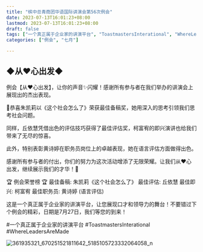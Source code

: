 ```yaml
---
title: "槟中总青商团华语国际讲演会第56次例会"
date: 2023-07-13T16:01:23+08:00
lastmod: 2023-07-13T16:01:23+08:00
draft: false
tags: ["一个真正属于企业家的讲演平台", "ToastmastersInterational", "WhereLeadersAreMade", "朱凯莉", "丘依慧", "柯富宥", "黄诗婷"]
categories: ["例会", "七月"]

---
```

 
## ◆从❤心出发◆

例会【从❤心出发】，让你的声音✨闪耀！感谢所有参与者在我们举办的讲演会上展现出的杰出表现。

🎉恭喜朱凯莉以《这个社会怎么了》荣获最佳备稿奖，她用深入的思考引领我们思考社会问题。

同样，丘依慧凭借出色的评估技巧获得了最佳评估奖，柯富宥的即兴演讲也给我们带来了无尽的惊喜。

此外，特别表彰黄诗婷在职务员岗位上的卓越表现，她在语言评估方面做得出色。

感谢所有参与者的付出，你们的努力为这次活动增添了无限荣耀。让我们从❤心出发，继续展示我们的才华！💪

🏆 例会荣誉榜 🏆
最佳备稿: 朱凯莉《这个社会怎么了》
最佳评估: 丘依慧
最佳即兴: 柯富宥
最佳职务员: 黄诗婷 (语言评估) 

这是一个真正属于企业家的讲演平台，让您展现口才和领导力的舞台！不要错过下个例会的精彩，日期是7月27日，我们等您的到来！

#一个真正属于企业家的讲演平台
#ToastmastersInterational
#WhereLeadersAreMade

![361935321_670251521811642_5185105723332064058_n](https://github.com/Weipin5013/tmc/assets/40177121/1f2fb58b-1283-4b68-aaa4-18d041b4d89d)
